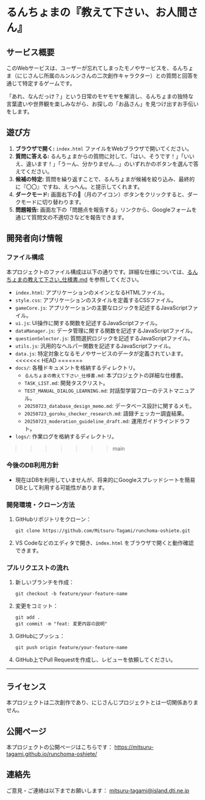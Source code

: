 # るんちょまの『教えて下さい、お人間さん』

## サービス概要

このWebサービスは、ユーザーが忘れてしまったモノやサービスを、るんちょま（にじさんじ所属のルンルンさんの二次創作キャラクター）との質問と回答を通じて特定するゲームです。

「あれ、なんだっけ？」という日常のモヤモヤを解消し、るんちょまの独特な言葉遣いや世界観を楽しみながら、お探しの「お品さん」を見つけ出すお手伝いをします。

## 遊び方

1.  **ブラウザで開く:** `index.html` ファイルをWebブラウザで開いてください。
2.  **質問に答える:** るんちょまからの質問に対して、「はい、そうです！」「いいえ、違います！」「うーん、分かりません…」のいずれかのボタンを選んで答えてください。
3.  **候補の特定:** 質問を繰り返すことで、るんちょまが候補を絞り込み、最終的に『〇〇』ですね、えっへん。と提示してくれます。
4.  **ダークモード:** 画面右下の🌙（月のアイコン）ボタンをクリックすると、ダークモードに切り替わります。
5.  **問題報告:** 画面左下の「問題点を報告する」リンクから、Googleフォームを通じて質問文の不適切さなどを報告できます。

## 開発者向け情報

### ファイル構成

本プロジェクトのファイル構成は以下の通りです。詳細な仕様については、[るんちょまの教えて下さい_仕様書.md](./docs/るんちょまの教えて下さい_仕様書.md) を参照してください。

-   `index.html`: アプリケーションのメインとなるHTMLファイル。
-   `style.css`: アプリケーションのスタイルを定義するCSSファイル。
-   `gameCore.js`: アプリケーションの主要なロジックを記述するJavaScriptファイル。
-   `ui.js`: UI操作に関する関数を記述するJavaScriptファイル。
-   `dataManager.js`: データ管理に関する関数を記述するJavaScriptファイル。
-   `questionSelector.js`: 質問選択ロジックを記述するJavaScriptファイル。
-   `utils.js`: 汎用的なヘルパー関数を記述するJavaScriptファイル。
-   `data.js`: 特定対象となるモノやサービスのデータが定義されています。
<<<<<<< HEAD
=======
-   `docs/`: 各種ドキュメントを格納するディレクトリ。
    -   `るんちょまの教えて下さい_仕様書.md`: 本プロジェクトの詳細な仕様書。
    -   `TASK_LIST.md`: 開発タスクリスト。
    -   `TEST_MANUAL_DIALOG_LEARNING.md`: 対話型学習フローのテストマニュアル。
    -   `20250723_database_design_memo.md`: データベース設計に関するメモ。
    -   `20250723_goroku_checker_research.md`: 語録チェッカー調査結果。
    -   `20250723_moderation_guideline_draft.md`: 運用ガイドラインドラフト。
-   `logs/`: 作業ログを格納するディレクトリ。
>>>>>>> main

### 今後のDB利用方針

- 現在はDBを利用していませんが、将来的にGoogleスプレッドシートを簡易DBとして利用する可能性があります。

### 開発環境・クローン方法

1. GitHubリポジトリをクローン：
   ```
   git clone https://github.com/Mitsuru-Tagami/runchoma-oshiete.git
   ```
2. VS Codeなどのエディタで開き、`index.html` をブラウザで開くと動作確認できます。

### プルリクエストの流れ

1. 新しいブランチを作成：
   ```
   git checkout -b feature/your-feature-name
   ```
2. 変更をコミット：
   ```
   git add .
   git commit -m "feat: 変更内容の説明"
   ```
3. GitHubにプッシュ：
   ```
   git push origin feature/your-feature-name
   ```
4. GitHub上でPull Requestを作成し、レビューを依頼してください。

---

## ライセンス

本プロジェクトは二次創作であり、にじさんじプロジェクトとは一切関係ありません。

## 公開ページ

本プロジェクトの公開ページはこちらです：
https://mitsuru-tagami.github.io/runchoma-oshiete/

## 連絡先

ご意見・ご連絡は以下までお願いします：
mitsuru-tagami@island.dti.ne.jp